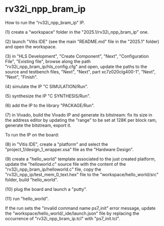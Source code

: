# rv32i_npp_bram_ip

How to run the "rv32i_npp_bram_ip" IP.

(1) create a "workspace" folder in the "2025.1/rv32i_npp_bram_ip" one.

(2) launch "Vitis IDE" (see the main "README.md" file in the "2025.1" folder) and open the workspace.

(3) in "HLS Development", "Create Component", "Next", "Configuration File", "Existing file", browse along the path "rv32i_npp_bram_ip/hls_config.cfg" and open, update the paths to the source and testbench files, "Next", "Next", part xc7z020clg400-1", "Next", "Next", "Finish".

(4) simulate the IP "C SIMULATION/Run".

(5) synthesize the IP "C SYNTHESIS/Run".

(6) add the IP to the library "PACKAGE/Run".

(7) in Vivado, build the Vivado IP and generate its bitstream: fix its size in the address editor by updating the "range" to be set at 128K per block ram, generate the bitstream, export it.

To run the IP on the board:

(8) in "Vitis IDE", create a "platform" and select the "project_1/design_1_wrapper.xsa" file as the "Hardware Design".

(9) create a "hello_world" template associated to the just created platform, update the "helloworld.c" source file with the content of the "rv32i_npp_bram_ip/helloworld.c" file, copy the "rv32i_npp_ip/test_mem_0_text.hex" file to the "workspace/hello_world/src" folder, build "hello_world".

(10) plug the board and launch a "putty".

(11) run "hello_world".

If the run sets the "invalid command name ps7_init" error message, update the "workspace/hello_world/_ide/launch.json" file by replacing the occurrence of "rv32i_npp_bram_ip.tcl" with "ps7_init.tcl".
